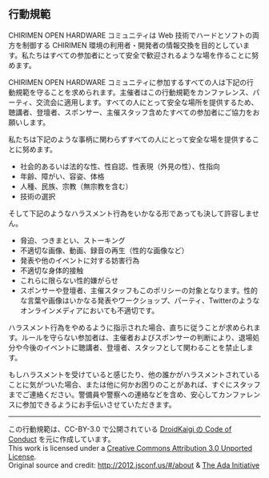 ## 行動規範

CHIRIMEN OPEN HARDWARE コミュニティは Web 技術でハードとソフトの両方を制御する CHIRIMEN 環境の利用者・開発者の情報交換を目的としています。私たちはすべての参加者にとって安全で歓迎されるような場を作ることに努めます。

CHIRIMEN OPEN HARDWARE コミュニティに参加するすべての人は下記の行動規範を守ることを求められます。主催者はこの行動規範をカンファレンス、パーティ、交流会に適用します。すべての人にとって安全な場所を提供するため、聴講者、登壇者、スポンサー、主催スタッフ含めたすべての参加者にご協力をお願いします。

私たちは下記のような事柄に関わらずすべての人にとって安全な場を提供することに努めます。

- 社会的あるいは法的な性、性自認、性表現（外見の性）、性指向
- 年齢、障がい、容姿、体格
- 人種、民族、宗教（無宗教を含む）
- 技術の選択

そして下記のようなハラスメント行為をいかなる形であっても決して許容しません。

- 脅迫、つきまとい、ストーキング
- 不適切な画像、動画、録音の再生（性的な画像など）
- 発表や他のイベントに対する妨害行為
- 不適切な身体的接触
- これらに限らない性的嫌がらせ
- スポンサーや登壇者、主催スタッフもこのポリシーの対象となります。性的な言葉や画像はいかなる発表やワークショップ、パーティ、Twitterのようなオンラインメディアにおいても不適切です。

ハラスメント行為をやめるように指示された場合、直ちに従うことが求められます。ルールを守らない参加者は、主催者およびスポンサーの判断により、退場処分や今後のイベントに聴講者、登壇者、スタッフとして関わることを禁止します。

もしハラスメントを受けていると感じたり、他の誰かがハラスメントされていることに気がついた場合、または他に何かお困りのことがあれば、すぐにスタッフまでご連絡ください。警備員や警察への連絡などを含め、安心してカンファレンスに参加できるようにお手伝いさせていただきます。

-----

この行動規範は、CC-BY-3.0 で公開されている [DroidKaigi の Code of Conduct](http://www.association.droidkaigi.jp/code-of-conduct.html) を元に作成しています。<br>
This work is licensed under a [Creative Commons Attribution 3.0 Unported License](https://creativecommons.org/licenses/by/3.0/deed.en_US).<br>
Original source and credit: http://2012.jsconf.us/#/about & [The Ada Initiative](http://geekfeminism.wikia.com/wiki/Conference_anti-harassment/Policy)
